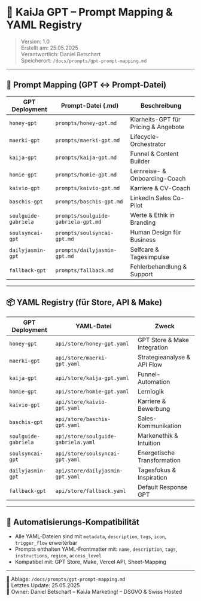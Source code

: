 # 🧠 KaiJa GPT – Prompt Mapping & YAML Registry

> Version: 1.0  
> Erstellt am: 25.05.2025  
> Verantwortlich: Daniel Betschart  
> Speicherort: `/docs/prompts/gpt-prompt-mapping.md`

---

## 🧠 Prompt Mapping (GPT ↔ Prompt-Datei)

| GPT Deployment        | Prompt-Datei (.md)                   | Beschreibung                          |
|-----------------------|--------------------------------------|---------------------------------------|
| `honey-gpt`           | `prompts/honey-gpt.md`              | Klarheits-GPT für Pricing & Angebote |
| `maerki-gpt`          | `prompts/maerki-gpt.md`             | Lifecycle-Orchestrator               |
| `kaija-gpt`           | `prompts/kaija-gpt.md`              | Funnel & Content Builder             |
| `homie-gpt`           | `prompts/homie-gpt.md`              | Lernreise- & Onboarding-Coach        |
| `kaivio-gpt`          | `prompts/kaivio-gpt.md`             | Karriere & CV-Coach                  |
| `baschis-gpt`         | `prompts/baschis-gpt.md`            | LinkedIn Sales Co-Pilot              |
| `soulguide-gabriela`  | `prompts/soulguide-gabriela-gpt.md` | Werte & Ethik in Branding            |
| `soulsyncai-gpt`      | `prompts/soulsyncai-gpt.md`         | Human Design für Business            |
| `dailyjasmin-gpt`     | `prompts/dailyjasmin-gpt.md`        | Selfcare & Tagesimpulse              |
| `fallback-gpt`        | `prompts/fallback.md`               | Fehlerbehandlung & Support           |

---

## 📦 YAML Registry (für Store, API & Make)

| GPT Deployment        | YAML-Datei                          | Zweck                            |
|-----------------------|-------------------------------------|----------------------------------|
| `honey-gpt`           | `api/store/honey-gpt.yaml`          | GPT Store & Make Integration     |
| `maerki-gpt`          | `api/store/maerki-gpt.yaml`         | Strategieanalyse & API Flow      |
| `kaija-gpt`           | `api/store/kaija-gpt.yaml`          | Funnel-Automation                |
| `homie-gpt`           | `api/store/homie-gpt.yaml`          | Lernlogik                        |
| `kaivio-gpt`          | `api/store/kaivio-gpt.yaml`         | Karriere & Bewerbung             |
| `baschis-gpt`         | `api/store/baschis-gpt.yaml`        | Sales-Kommunikation              |
| `soulguide-gabriela`  | `api/store/soulguide-gabriela.yaml` | Markenethik & Intuition          |
| `soulsyncai-gpt`      | `api/store/soulsyncai-gpt.yaml`     | Energetische Transformation       |
| `dailyjasmin-gpt`     | `api/store/dailyjasmin-gpt.yaml`    | Tagesfokus & Inspiration         |
| `fallback-gpt`        | `api/store/fallback.yaml`           | Default Response GPT             |

---

## 🔁 Automatisierungs-Kompatibilität

- Alle YAML-Dateien sind mit `metadata`, `description`, `tags`, `icon`, `trigger_flow` erweiterbar
- Prompts enthalten YAML-Frontmatter mit: `name`, `description`, `tags`, `instructions`, `region`, `access_level`
- Kompatibel mit: GPT Store, Make, Vercel API, Sheet-Mapping

---

📁 Ablage: `/docs/prompts/gpt-prompt-mapping.md`  
📄 Letztes Update: 25.05.2025  
🔐 Owner: Daniel Betschart – KaiJa Marketing! – DSGVO & Swiss Hosted
